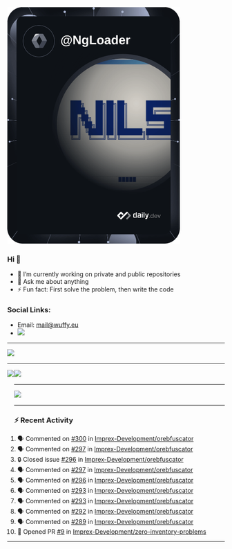 <a href="https://wuffy.eu"><img src="https://github.com/ngloader/ngloader/blob/devcard/devcard.png" width="400" alt="NgLoader's Dev Card"/></a>

### Hi 👋
- 🔭 I’m currently working on private and public repositories
- 💬 Ask me about anything
- ⚡ Fun fact: First solve the problem, then write the code

### Social Links:
- Email: mail@wuffy.eu
- <img src="https://dcbadge.vercel.app/api/shield/128286216708685824?style=flat&theme=clean&compact=true" />

---

<div>
  <img src="https://github-readme-stats.vercel.app/api/wakatime?username=NgLoader&api_domain=wakapi.wuffy.dev&bg_color=282a36&title_color=ff6e96&icon_color=2F855A&text_color=ffffff&custom_title=Week%20Stats&layout=compact" />
</div>

---

<div>
  <img height="170" align="left" src="https://github-readme-stats.vercel.app/api?username=ngloader&count_private=true&include_all_commits=true&show_icons=true&theme=dracula" />
  <img src="https://github-readme-stats.vercel.app/api/top-langs/?username=ngloader&layout=compact&theme=dracula" />
</div>

---

<a href="https://github.com/ryo-ma/github-profile-trophy">
  <img width=800 src="https://github-profile-trophy.vercel.app/?username=ngloader&column=8&theme=dracula&no-frame=true"/>
</a>

---

### :zap: Recent Activity
<!--START_SECTION:activity-->
1. 🗣 Commented on [#300](https://github.com/Imprex-Development/orebfuscator/issues/300#issuecomment-1605785883) in [Imprex-Development/orebfuscator](https://github.com/Imprex-Development/orebfuscator)
2. 🗣 Commented on [#297](https://github.com/Imprex-Development/orebfuscator/issues/297#issuecomment-1591785811) in [Imprex-Development/orebfuscator](https://github.com/Imprex-Development/orebfuscator)
3. 🔒 Closed issue [#296](https://github.com/Imprex-Development/orebfuscator/issues/296) in [Imprex-Development/orebfuscator](https://github.com/Imprex-Development/orebfuscator)
4. 🗣 Commented on [#297](https://github.com/Imprex-Development/orebfuscator/issues/297#issuecomment-1591515633) in [Imprex-Development/orebfuscator](https://github.com/Imprex-Development/orebfuscator)
5. 🗣 Commented on [#296](https://github.com/Imprex-Development/orebfuscator/issues/296#issuecomment-1591511630) in [Imprex-Development/orebfuscator](https://github.com/Imprex-Development/orebfuscator)
6. 🗣 Commented on [#293](https://github.com/Imprex-Development/orebfuscator/issues/293#issuecomment-1585716280) in [Imprex-Development/orebfuscator](https://github.com/Imprex-Development/orebfuscator)
7. 🗣 Commented on [#293](https://github.com/Imprex-Development/orebfuscator/issues/293#issuecomment-1585704333) in [Imprex-Development/orebfuscator](https://github.com/Imprex-Development/orebfuscator)
8. 🗣 Commented on [#292](https://github.com/Imprex-Development/orebfuscator/issues/292#issuecomment-1585649424) in [Imprex-Development/orebfuscator](https://github.com/Imprex-Development/orebfuscator)
9. 🗣 Commented on [#289](https://github.com/Imprex-Development/orebfuscator/issues/289#issuecomment-1583269586) in [Imprex-Development/orebfuscator](https://github.com/Imprex-Development/orebfuscator)
10. 💪 Opened PR [#9](https://github.com/Imprex-Development/zero-inventory-problems/pull/9) in [Imprex-Development/zero-inventory-problems](https://github.com/Imprex-Development/zero-inventory-problems)
<!--END_SECTION:activity-->

---